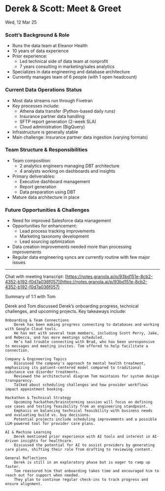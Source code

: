 # Derek & Scott: Meet & Greet

Wed, 12 Mar 25

### Scott’s Background & Role

- Runs the data team at Eleanor Health
- 10 years of data experience
- Prior experience:
  - Led technical side of data team at nonprofit
  - 7 years consulting in marketing/sales analytics
- Specializes in data engineering and database architecture
- Currently manages team of 6 people (with 1 open headcount)

### Current Data Operations Status

- Most data streams run through Fivetran
- Key processes include:
  - Athena data transfer (Python-based daily runs)
  - Insurance partner data handling
  - SFTP report generation (2-week SLA)
  - Cloud administration (BigQuery)
- Infrastructure is generally stable
- Main challenge: Insurance partner data ingestion (varying formats)

### Team Structure & Responsibilities

- Team composition:
  - 2 analytics engineers managing DBT architecture
  - 4 analysts working on dashboards and insights
- Primary deliverables:
  - Executive dashboard management
  - Report generation
  - Data preparation using DBT
- Mature data architecture in place

### Future Opportunities & Challenges

- Need for improved Salesforce data management
- Opportunities for enhancement:
  - Lead process tracking improvements
  - Marketing taxonomy development
  - Lead sourcing optimization
- Data creation improvements needed more than processing improvements
- Regular data engineering syncs are currently routine with few major issues

---

Chat with meeting transcript: [https://notes.granola.ai/p/93bd151e-8cb2-4352-b192-f0d7a036f057](https://notes.granola.ai/p/93bd151e-8cb2-4352-b192-f0d7a036f057)

Summary of 1:1 with Tom

Derek and Tom discussed Derek’s onboarding progress, technical challenges, and upcoming projects. Key takeaways include:

    Onboarding & Team Connections
        Derek has been making progress connecting to databases and working with Google Cloud tools.
        He has met with several team members, including Scott Perry, Jake, and Rebecca, and has more meetings scheduled.
        He’s had trouble connecting with Brad, who has been unresponsive to messages and meeting invites. Tom offered to help facilitate a connection.

    Company & Engineering Topics
        Discussed the company's approach to mental health treatment, emphasizing its patient-centered model compared to traditional substance use disorder treatments.
        Reviewed the architectural diagram Tom maintains for system design transparency.
        Talked about scheduling challenges and how provider workflows impact appointment booking.

    Hackathon & Technical Strategy
        Upcoming hackathon/brainstorming session will focus on defining use cases and testing feasibility from an engineering standpoint.
        Emphasis on balancing technical feasibility with business needs and evaluating build vs. buy decisions.
        Potential projects include scheduling improvements and a possible LLM-powered tool for provider care plans.

    AI & Machine Learning
        Derek mentioned prior experience with AI tools and interest in AI-driven insights for healthcare.
        Discussed the potential for AI to assist providers by generating care plans, shifting their role from drafting to reviewing content.

    General Reflections
        Derek is still in an exploratory phase but is eager to ramp up faster.
        Tom reassured him that onboarding takes time and encouraged him to reach out for support when needed.
        They plan to continue regular check-ins to track progress and ensure alignment.
